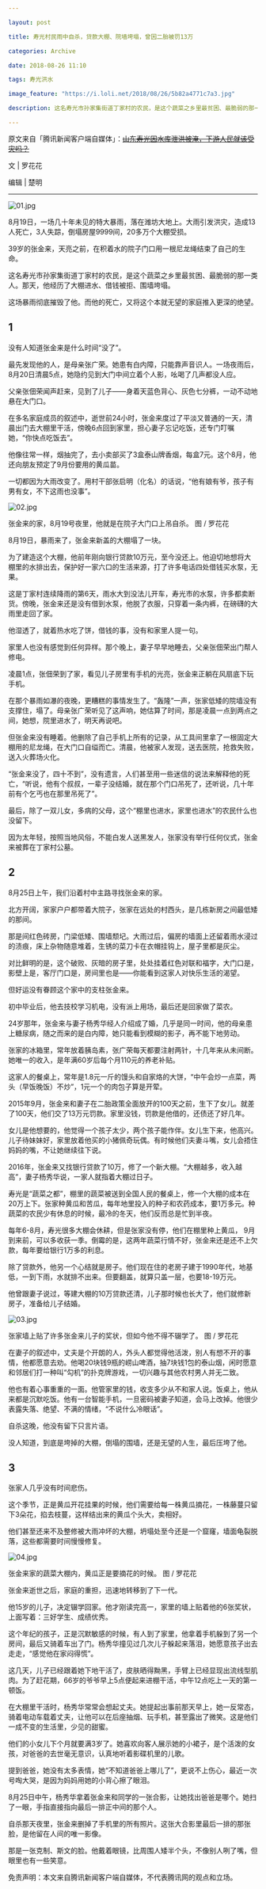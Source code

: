 ```yaml
---

layout: post

title: 寿光村民雨中自杀，贷款大棚、院墙垮塌，曾因二胎被罚13万

categories: Archive

date: 2018-08-26 11:10

tags: 寿光洪水

image_feature: "https://i.loli.net/2018/08/26/5b82a4771c7a3.jpg"

description: 这名寿光市孙家集街道丁家村的农民，是这个蔬菜之乡里最贫困、最脆弱的那一类人。那天，他经历了大棚进水、借钱被拒、围墙垮塌。而后，他选择了结束自己的生命。

---
```


原文来自「腾讯新闻客户端自媒体」：~~[山东寿光因水库泄洪被淹，下游人民就该受灾吗？](https://new.qq.com/omn/20180826/20180826A0GULT.html)~~

文 \| 罗花花

编辑 \| 楚明

---

![01.jpg](https://i.loli.net/2018/08/26/5b82a47754e04.jpg)

8月19日，一场几十年未见的特大暴雨，落在潍坊大地上。大雨引发洪灾，造成13人死亡，3人失踪，倒塌房屋9999间，20多万个大棚受损。

39岁的张金来，天亮之前，在积着水的院子门口用一根尼龙绳结束了自己的生命。

这名寿光市孙家集街道丁家村的农民，是这个蔬菜之乡里最贫困、最脆弱的那一类人。那天，他经历了大棚进水、借钱被拒、围墙垮塌。

这场暴雨彻底摧毁了他。而他的死亡，又将这个本就无望的家庭推入更深的绝望。

## 1

没有人知道张金来是什么时间“没了”。

最先发现他的人，是母亲张广荣。她患有白内障，只能靠声音识人。一场夜雨后，8月20日清晨5点，她隐约见到大门中间立着个人影，吆喝了几声都没人应。

父亲张佃荣闻声赶来，见到了儿子——身着天蓝色背心、灰色七分裤，一动不动地悬在大门口。

在多名家庭成员的叙述中，逝世前24小时，张金来度过了平淡又普通的一天，清晨出门去大棚里干活，傍晚6点回到家里，担心妻子忘记吃饭，还专门叮嘱她，“你快点吃饭去”。

他像往常一样，烟抽完了，去小卖部买了3盒泰山牌香烟，每盒7元。这个8月，他还向朋友预定了9月份要用的黄瓜苗。

一切都因为大雨改变了。用村干部张启明（化名）的话说，“他有娘有爷，孩子有男有女，不下这雨也没事”。

![02.jpg](https://i.loli.net/2018/08/26/5b82a47862283.jpg)

<figcaption>张金来的家，8月19号夜里，他就是在院子大门口上吊自杀。 图 / 罗花花</figcaption>

8月19日，暴雨来了，张金来新盖的大棚塌了一块。

为了建造这个大棚，他前年刚向银行贷款10万元，至今没还上。他迫切地想将大棚里的水排出去，保护好一家六口的生活来源，打了许多电话四处借钱买水泵，无果。

这是丁家村连续降雨的第6天，雨水大到没法儿开车，寿光市的水泵，许多都卖断货。傍晚，张金来还是没有借到水泵，他脱了衣服，只穿着一条内裤，在磅礴的大雨里走回了家。

他湿透了，就着热水吃了饼，借钱的事，没有和家里人提一句。

家里人也没有感觉到任何异样。那个晚上，妻子早早地睡去，父亲张佃荣出门帮人修电。

凌晨1点，张佃荣到了家，看见儿子房里有手机的光亮，张金来正躺在风扇底下玩手机。

在那个暴雨如瀑的夜晚，更糟糕的事情发生了。“轰隆”一声，张家低矮的院墙没有支撑住，塌了。母亲张广荣听见了这声响，她估算了时间，那是凌晨一点到两点之间，她想，院里进水了，明天再说吧。

但张金来没有睡着。他删除了自己手机上所有的记录，从工具间里拿了一根固定大棚用的尼龙绳，在大门口自缢而亡。清晨，他被家人发现，送去医院，抢救失败，送入火葬场火化。

“张金来没了，四十不到”，没有遗言，人们甚至用一些迷信的说法来解释他的死亡，“听说，他有个叔叔，一辈子没结婚，就在那个门口吊死了，还听说，几十年前有个乞丐也在那里吊死了”。

最后，除了一双儿女，多病的父母，这个“棚里也进水，家里也进水”的农民什么也没留下。

因为太年轻，按照当地风俗，不能白发人送黑发人，张家没有举行任何仪式，张金来被葬在丁家村公墓。

## 2

8月25日上午，我们沿着村中主路寻找张金来的家。

北方开阔，家家户户都带着大院子，张家在远处的村西头，是几栋新房之间最低矮的那间。

那是间红色砖房，门梁低矮、围墙颓圮。大雨过后，偏房的墙面上还留着雨水浸过的渍痕，床上杂物随意堆着，生锈的菜刀卡在衣帽挂钩上，屋子里都是灰尘。

对比鲜明的是，这个破败、灰暗的房子里，处处挂着红色对联和福字，大门口是，影壁上是，客厅门口是，房间里也是——你能看到这家人对快乐生活的渴望。

但好运没有眷顾这个家中的支柱张金来。

初中毕业后，他去技校学习机电，没有派上用场，最后还是回家做了菜农。

24岁那年，张金来与妻子杨秀华经人介绍成了婚，几乎是同一时间，他的母亲患上糖尿病，随之而来的是白内障，她只能看到模糊的影子，再不能下地劳动。

张家的冰箱里，常年放着胰岛素，张广荣每天都要注射两针，十几年来从未间断。她唯一的收入，是年满60岁后每个月110元的养老补贴。

这家人的餐桌上，常年是1.8元一斤的馒头和自家烙的大饼，“中午会炒一点菜，两头（早饭晚饭）不炒”，1元一个的肉包子算是开荤。

2015年9月，张金来和妻子在二胎政策全面放开的100天之前，生下了女儿。就差了100天，他们交了13万元罚款。家里没钱，罚款是他借的，还债还了好几年。

女儿是他想要的，他觉得一个孩子太少，两个孩子能作伴。女儿生下来，他高兴。儿子待妹妹好，家里放着他买的小猪佩奇玩偶。有时候他们夫妻斗嘴，女儿会捂住妈妈的嘴，不让她继续往下说。

2016年，张金来又找银行贷款了10万，修了一个新大棚。“大棚越多，收入越高”，妻子杨秀华说，一家人就指着大棚过日子。

寿光是“蔬菜之都”，棚里的蔬菜被送到全国人民的餐桌上，修一个大棚的成本在20万上下。张家种黄瓜和苦瓜，每年地里投入的种子和农药成本，要1万多元。种蔬菜的农民少有休息的时候，最冷的冬天，他们反而总是忙到半夜。

每年6-8月，寿光很多大棚会休耕，但是张家没有停，他们在棚里种上黄瓜， 9月到来前，可以多收获一季。倒霉的是，这两年蔬菜行情不好，张金来还是还不上欠款，每年要给银行1万多的利息。

除了贷款外，他另一个心结就是房子。他们现在住的老房子建于1990年代，地基低，一到下雨，水就排不出来。但要翻盖，就算只盖一层，也要18-19万元。

他曾跟妻子说过，等建大棚的10万贷款还清，儿子那时候也长大了，他们就修新房子，准备给儿子结婚。

![03.jpg](https://i.loli.net/2018/08/26/5b82a4771c7a3.jpg)

<figcaption>张家墙上贴了许多张金来儿子的奖状，但如今他不得不辍学了。 图 / 罗花花</figcaption>

在妻子的叙述中，丈夫是个开朗的人，外头人都觉得他活泼，别人有想不开的事情，他都愿意去劝。他喝20块钱9瓶的崂山啤酒，抽7块钱1包的泰山烟，闲时愿意和邻居们打一种叫“勾机”的扑克牌游戏，一切兴趣与其他农村男人并无二致。

他也有着心事重重的一面。他管家里的钱，收支多少从不和家人说。饭桌上，他从来都是沉默吃饭。他有一台智能手机，一旦密码被妻子知道，会马上改掉。他很少表露失落、绝望、不满的情绪，“不说什么冷眼话”。

自杀这晚，他没有留下只言片语。

没人知道，到底是垮掉的大棚，倒塌的围墙，还是无望的人生，最后压垮了他。

## 3

张家人几乎没有时间悲伤。

这个季节，正是黄瓜开花挂果的时候，他们需要给每一株黄瓜摘花，一株藤蔓只留下3朵花，掐去枝蔓，这样结出来的黄瓜个头大，卖相好。

他们甚至还来不及整修被大雨冲坏的大棚，坍塌处至今还是一个窟窿，墙面龟裂脱落，这些都需要时间慢慢修复。

![04.jpg](https://i.loli.net/2018/08/26/5b82a477c287a.jpg)

<figcaption>张金来家的蔬菜大棚内，黄瓜正是要摘花的时候。 图 / 罗花花</figcaption>

张金来逝世之后，家庭的重担，迅速地转移到了下一代。

他15岁的儿子，决定辍学回家。他才刚读完高一，家里的墙上贴着他的6张奖状，上面写着：三好学生、成绩优秀。

这个年纪的孩子，正是沉默敏感的时候，有人到了家里，他拿着手机躲到了另一个房间，最后又骑着车出了门。杨秀华撞见过几次儿子躲起来落泪，她愿意孩子出去走走，“感觉他在家闷得慌”。

这几天，儿子已经跟着她下地干活了，皮肤晒得黝黑，手臂上已经显现出流线型肌肉。为了赶花期，66岁的爷爷早上5点便起来进棚干活，中午12点吃上一天的第一顿饭。

在大棚里干活时，杨秀华常常会想起丈夫。她提起出事前那天早上，她一反常态，骑着电动车载着丈夫，让他可以在后座抽烟、玩手机，甚至露出了微笑。这是他们一成不变的生活里，少见的甜蜜。

他们的小女儿下个月就要满3岁了。她喜欢向客人展示她的小裙子，是个活泼的女孩，对爸爸的去世毫无意识，认真地听着影碟机里的儿歌。

提到爸爸，她没有太多表情，她“不知道爸爸上哪儿了”，更说不上伤心，最近一次号啕大哭，是因为妈妈用她的小背心擦了眼泪。

8月25日中午，杨秀华拿着张金来和同学的一张合影，让她找出爸爸是哪个。她扫了一眼，手指直接指向最后一排正中间的那个人。

自杀那天夜里，张金来删掉了手机里的所有照片。这张大合影里最后一排的那张脸，是他留在人间的唯一影像。

那是一张克制、斯文的脸。他戴着眼镜，比周围人矮半个头，不像别人咧了嘴，但眼里也有一些笑意。

免责声明：本文来自腾讯新闻客户端自媒体，不代表腾讯网的观点和立场。
